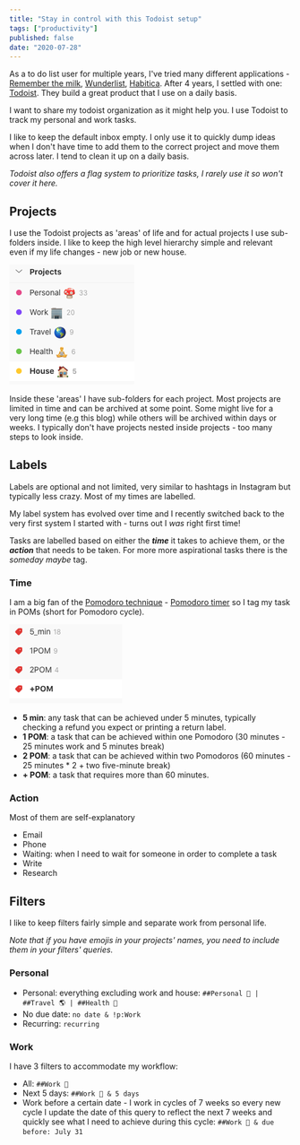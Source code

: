 ```yaml
---
title: "Stay in control with this Todoist setup"
tags: ["productivity"]
published: false
date: "2020-07-28"
---
```


As a to do list user for multiple years, I've tried many different applications - [Remember the milk](https://www.rememberthemilk.com/), [Wunderlist](https://www.wunderlist.com/), [Habitica](https://habitica.com/static/home). After 4 years, I settled with one: [Todoist](https://todoist.com/). They build a great product that I use on a daily basis.

I want to share my todoist organization as it might help you. I use Todoist to track my personal and work tasks.

I like to keep the default inbox empty. I only use it to quickly dump ideas when I don't have time to add them to the correct project and move them across later. I tend to clean it up on a daily basis.

_Todoist also offers a flag system to prioritize tasks, I rarely use it so won't cover it here._

## Projects

I use the Todoist projects as 'areas' of life and for actual projects I use sub-folders inside.
I like to keep the high level hierarchy simple and relevant even if my life changes - new job or new house.

![screenshot Todoist projects](todoist-areas.png)

Inside these 'areas' I have sub-folders for each project. Most projects are limited in time and can be archived at some point. Some might live for a very long time (e.g this blog) while others will be archived within days or weeks. I typically don't have projects nested inside projects - too many steps to look inside.

## Labels

Labels are optional and not limited, very similar to hashtags in Instagram but typically less crazy. Most of my times are labelled.

My label system has evolved over time and I recently switched back to the very first system I started with - turns out I _was_ right first time!

Tasks are labelled based on either the **_time_** it takes to achieve them, or the **_action_** that needs to be taken. For more more aspirational tasks there is the _someday maybe_ tag.

### Time

I am a big fan of the [Pomodoro technique](https://francescocirillo.com/pages/pomodoro-technique) - [Pomodoro timer](http://www.tomatotimers.com/) so I tag my task in POMs (short for Pomodoro cycle).

![screenshot todoist labels](todoist-labels.png)

- **5 min**: any task that can be achieved under 5 minutes, typically checking a refund you expect or printing a return label.
- **1 POM**: a task that can be achieved within one Pomodoro (30 minutes - 25 minutes work and 5 minutes break)
- **2 POM**: a task that can be achieved within two Pomodoros (60 minutes - 25 minutes \* 2 + two five-minute break)
- **\+ POM**: a task that requires more than 60 minutes.

### Action

Most of them are self-explanatory

- Email
- Phone
- Waiting: when I need to wait for someone in order to complete a task
- Write
- Research

## Filters

I like to keep filters fairly simple and separate work from personal life.

_Note that if you have emojis in your projects' names, you need to include them in your filters' queries._

### Personal

- Personal: everything excluding work and house: `##Personal 🍄 | ##Travel 🌎 | ##Health 🧘`
- No due date: `no date & !p:Work`
- Recurring: `recurring`

### Work

I have 3 filters to accommodate my workflow:

- All: `##Work 🏢`
- Next 5 days: `##Work 🏢 & 5 days`
- Work before a certain date - I work in cycles of 7 weeks so every new cycle I update the date of this query to reflect the next 7 weeks and quickly see what I need to achieve during this cycle: `##Work 🏢 & due before: July 31`
